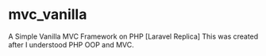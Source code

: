 # mvc_vanilla
 A Simple Vanilla MVC Framework on PHP [Laravel Replica]
 This was created after I understood PHP OOP and MVC.
